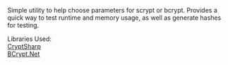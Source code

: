 Simple utility to help choose parameters for scrypt or bcrypt. Provides a quick way to test runtime and memory usage, as well as generate hashes for testing.

Libraries Used:  
[CryptSharp](http://www.zer7.com/software/cryptsharp)  
[BCrypt.Net](https://bcrypt.codeplex.com/)  